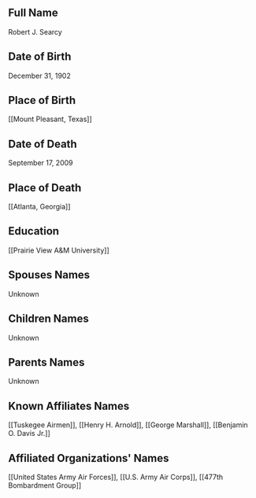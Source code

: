 ## Full Name
Robert J. Searcy

## Date of Birth
December 31, 1902

## Place of Birth
[[Mount Pleasant, Texas]]

## Date of Death
September 17, 2009

## Place of Death
[[Atlanta, Georgia]]

## Education
[[Prairie View A&M University]]

## Spouses Names
Unknown

## Children Names
Unknown

## Parents Names
Unknown

## Known Affiliates Names
[[Tuskegee Airmen]], [[Henry H. Arnold]], [[George Marshall]], [[Benjamin O. Davis Jr.]]

## Affiliated Organizations' Names
[[United States Army Air Forces]], [[U.S. Army Air Corps]], [[477th Bombardment Group]]